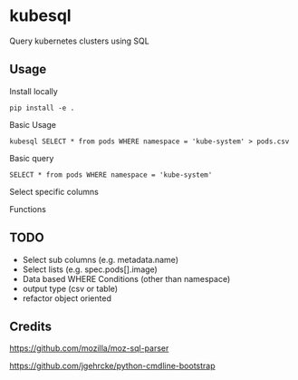 # kubesql
Query kubernetes clusters using SQL

## Usage
Install locally
```
pip install -e .
```

Basic Usage
```
kubesql SELECT * from pods WHERE namespace = 'kube-system' > pods.csv
```

Basic query
```
SELECT * from pods WHERE namespace = 'kube-system'
```

Select specific columns

Functions

## TODO
- Select sub columns (e.g. metadata.name)
- Select lists (e.g. spec.pods[].image)
- Data based WHERE Conditions (other than namespace)
- output type (csv or table)
- refactor object oriented


## Credits
https://github.com/mozilla/moz-sql-parser

https://github.com/jgehrcke/python-cmdline-bootstrap